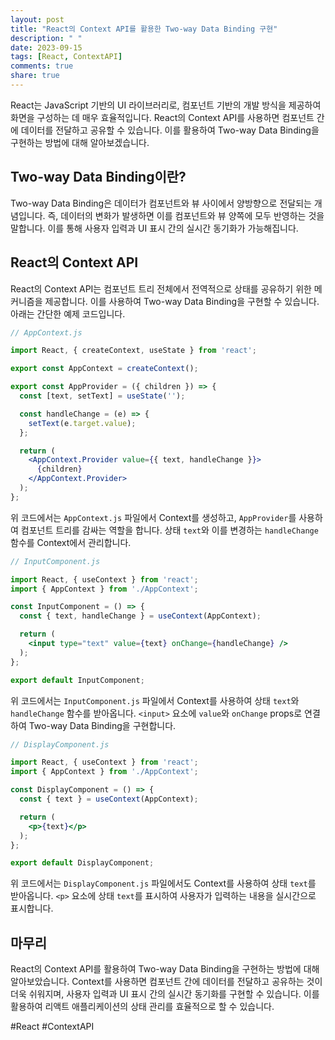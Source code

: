 ```yaml
---
layout: post
title: "React의 Context API를 활용한 Two-way Data Binding 구현"
description: " "
date: 2023-09-15
tags: [React, ContextAPI]
comments: true
share: true
---
```


React는 JavaScript 기반의 UI 라이브러리로, 컴포넌트 기반의 개발 방식을 제공하여 화면을 구성하는 데 매우 효율적입니다. React의 Context API를 사용하면 컴포넌트 간에 데이터를 전달하고 공유할 수 있습니다. 이를 활용하여 Two-way Data Binding을 구현하는 방법에 대해 알아보겠습니다.

## Two-way Data Binding이란?

Two-way Data Binding은 데이터가 컴포넌트와 뷰 사이에서 양방향으로 전달되는 개념입니다. 즉, 데이터의 변화가 발생하면 이를 컴포넌트와 뷰 양쪽에 모두 반영하는 것을 말합니다. 이를 통해 사용자 입력과 UI 표시 간의 실시간 동기화가 가능해집니다.

## React의 Context API

React의 Context API는 컴포넌트 트리 전체에서 전역적으로 상태를 공유하기 위한 메커니즘을 제공합니다. 이를 사용하여 Two-way Data Binding을 구현할 수 있습니다. 아래는 간단한 예제 코드입니다.

```jsx
// AppContext.js

import React, { createContext, useState } from 'react';

export const AppContext = createContext();

export const AppProvider = ({ children }) => {
  const [text, setText] = useState('');

  const handleChange = (e) => {
    setText(e.target.value);
  };

  return (
    <AppContext.Provider value={{ text, handleChange }}>
      {children}
    </AppContext.Provider>
  );
};
```

위 코드에서는 `AppContext.js` 파일에서 Context를 생성하고, `AppProvider`를 사용하여 컴포넌트 트리를 감싸는 역할을 합니다. 상태 `text`와 이를 변경하는 `handleChange` 함수를 Context에서 관리합니다.

```jsx
// InputComponent.js

import React, { useContext } from 'react';
import { AppContext } from './AppContext';

const InputComponent = () => {
  const { text, handleChange } = useContext(AppContext);

  return (
    <input type="text" value={text} onChange={handleChange} />
  );
};

export default InputComponent;
```

위 코드에서는 `InputComponent.js` 파일에서 Context를 사용하여 상태 `text`와 `handleChange` 함수를 받아옵니다. `<input>` 요소에 `value`와 `onChange` props로 연결하여 Two-way Data Binding을 구현합니다.

```jsx
// DisplayComponent.js

import React, { useContext } from 'react';
import { AppContext } from './AppContext';

const DisplayComponent = () => {
  const { text } = useContext(AppContext);

  return (
    <p>{text}</p>
  );
};

export default DisplayComponent;
```

위 코드에서는 `DisplayComponent.js` 파일에서도 Context를 사용하여 상태 `text`를 받아옵니다. `<p>` 요소에 상태 `text`를 표시하여 사용자가 입력하는 내용을 실시간으로 표시합니다.

## 마무리

React의 Context API를 활용하여 Two-way Data Binding을 구현하는 방법에 대해 알아보았습니다. Context를 사용하면 컴포넌트 간에 데이터를 전달하고 공유하는 것이 더욱 쉬워지며, 사용자 입력과 UI 표시 간의 실시간 동기화를 구현할 수 있습니다. 이를 활용하여 리액트 애플리케이션의 상태 관리를 효율적으로 할 수 있습니다.

#React #ContextAPI